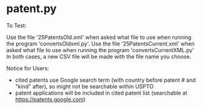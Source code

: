 # patent.py

To Test:
   
   Use the file '25PatentsOld.xml' when asked what file to use when running the program 'convertsOldxml.py'.
   Use the file '25PatentsCurrent.xml' when asked what file to use when running the program 'convertsCurrentXML.py'
   In both cases, a new CSV file will be made with the file name you choose.
  

Notice for Users:

* cited patents use Google search term (with country before patent # and "kind" after), so might not be searchable within USPTO
* patent applications will be included in cited patent list (searchable at https://patents.google.com)
